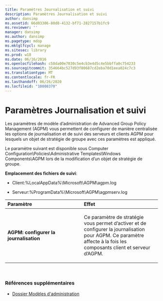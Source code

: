 ```yaml
---
title: Paramètres Journalisation et suivi
description: Paramètres Journalisation et suivi
author: dansimp
ms.assetid: 66d03306-80d8-4132-bf71-2827157b1fc9
ms.reviewer: ''
manager: dansimp
ms.author: dansimp
ms.pagetype: mdop
ms.mktglfcycl: manage
ms.sitesec: library
ms.prod: w10
ms.date: 06/16/2016
ms.openlocfilehash: c58da00e7030c5e4cb3e4d5c4e5bbffa0c754233
ms.sourcegitcommit: 354664bc527d93f80687cd2eba70d1eea024c7c3
ms.translationtype: MT
ms.contentlocale: fr-FR
ms.lasthandoff: 06/26/2020
ms.locfileid: "10808370"
---
```

# Paramètres Journalisation et suivi


Les paramètres de modèle d’administration de Advanced Group Policy Management (AGPM) vous permettent de configurer de manière centralisée les options de journalisation et de suivi des serveurs et clients AGPM pour lesquels un objet de stratégie de groupe avec ces paramètres est appliqué.

Le paramètre suivant est disponible sous Computer Configuration\\Policies\\Administrative Templates\\Windows Components\\AGPM lors de la modification d’un objet de stratégie de groupe.

**Emplacement des fichiers de suivi**:

-   Client:%LocalAppData%\\Microsoft\\AGPM\\agpm.log

-   Serveur:%ProgramData%\\Microsoft\\AGPM\\agpmserv.log

<table>
<colgroup>
<col width="50%" />
<col width="50%" />
</colgroup>
<thead>
<tr class="header">
<th align="left">Paramètre</th>
<th align="left">Effet</th>
</tr>
</thead>
<tbody>
<tr class="odd">
<td align="left"><p><strong>AGPM: configurer la journalisation</strong></p></td>
<td align="left"><p>Ce paramètre de stratégie vous permet d’activer et de configurer la journalisation pour AGPM. Ce paramètre affecte à la fois les composants client et serveur d’AGPM.</p></td>
</tr>
</tbody>
</table>

 

### Références supplémentaires

-   [Dossier Modèles d'administration](administrative-templates-folder-agpm40.md)

 

 





